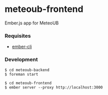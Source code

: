 meteoub-frontend
================

Ember.js app for MeteoUB

### Requisites

* [ember-cli](https://github.com/stefanpenner/ember-cli)

### Development

```
$ cd meteoub-backend
$ foreman start
```

```
$ cd meteoub-frontend
$ ember server --proxy http://localhost:3000
```

